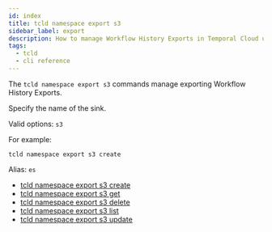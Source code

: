 ```yaml
---
id: index
title: tcld namespace export s3
sidebar_label: export
description: How to manage Workflow History Exports in Temporal Cloud using tcld.
tags:
  - tcld
  - cli reference
---
```


The `tcld namespace export s3` commands manage exporting Workflow History Exports.

Specify the name of the sink.

Valid options: `s3`

For example:

```command
tcld namespace export s3 create
```

Alias: `es`

- [tcld namespace export s3 create](/cloud/tcld/namespace/export/create)
- [tcld namespace export s3 get](/cloud/tcld/namespace/export/get)
- [tcld namespace export s3 delete](/cloud/tcld/namespace/export/delete)
- [tcld namespace export s3 list](/cloud/tcld/namespace/export/list)
- [tcld namespace export s3 update](/cloud/tcld/namespace/export/update)

